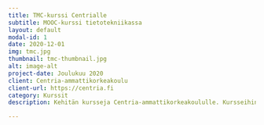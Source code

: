 ```yaml
---
title: TMC-kurssi Centrialle
subtitle: MOOC-kurssi tietotekniikassa
layout: default
modal-id: 1
date: 2020-12-01
img: tmc.jpg
thumbnail: tmc-thumbnail.jpg
alt: image-alt
project-date: Joulukuu 2020
client: Centria-ammattikorkeakoulu
client-url: https://centria.fi
category: Kurssit
description: Kehitän kursseja Centria-ammattikorkeakoululle. Kursseihin kuuluu muun muassa ohjelmoinnin perusteet. Kurssi käyttää TMC-testausympäristöä tehtävien tarkistamiseen. TMC mahdollistaa tehtävien pelillistämisen, antaen välittömän palautteen ja pisteytyksen opiskelijoille. Näin myös kurssi skaalautuu lähes äärettömään opiskelijamäärään, kun tehtävien tarkistus on automatisoitu. Kurssit on alunperin suunnitteltu tutkinto-opiskelijoille, mutta on julkaistu myös avoimina MOOC-kursseina, ja niistä rakennetaan myöhemmin Centrian "vauhtiväylä", keino saada opiskeluoikeus suorittamalla kursseja jo etukäteen.

---
```

